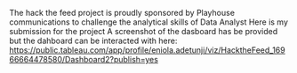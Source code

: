 The hack the feed project is proudly sponsored by Playhouse communications to challenge the analytical skills of Data Analyst
Here is my submission for the project
A screenshot of the dasboard has be provided but the dahboard can be interacted with here: https://public.tableau.com/app/profile/eniola.adetunji/viz/HacktheFeed_16966664478580/Dashboard2?publish=yes
